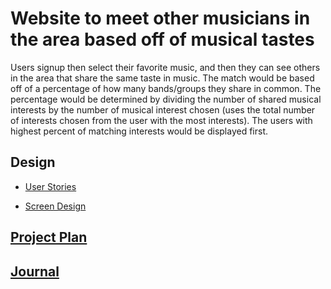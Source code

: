 # Website to meet other musicians in the area based off of musical tastes

Users signup then select their favorite music, and then they can see others in the area
that share the same taste in music. The match would be based off of a percentage of
how many bands/groups they share in common. The percentage would be determined by dividing
the number of shared musical interests by the number of musical interest chosen (uses the total
number of interests chosen from the user with the most interests). The users with highest 
percent of matching interests would be displayed first.

## Design

* [User Stories](userStories.md)

* [Screen Design](Screens.md)

## [Project Plan](ProjectPlan.md)

## [Journal](Journal.md)
